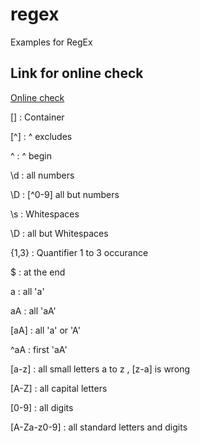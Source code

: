 # regex
Examples for RegEx

## Link for online check
[Online check](https://regexr.com/)

[]  : Container

[^]  : ^ excludes  

^   : ^ begin

\d    : all numbers

\D    : [^0-9] all but numbers

\s    : Whitespaces

\D    : all but Whitespaces

{1,3}  : Quantifier 1 to 3 occurance

$   : at the end

a     : all 'a'

aA    : all 'aA'

[aA]  : all 'a' or 'A'

^aA   : first 'aA'

[a-z] : all small letters a to z , [z-a] is wrong

[A-Z] : all capital letters

[0-9] : all digits

[A-Za-z0-9] : all standard letters and digits


















